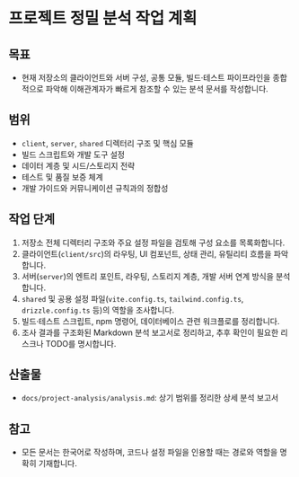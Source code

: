 # 프로젝트 정밀 분석 작업 계획

## 목표
- 현재 저장소의 클라이언트와 서버 구성, 공통 모듈, 빌드·테스트 파이프라인을 종합적으로 파악해 이해관계자가 빠르게 참조할 수 있는 분석 문서를 작성합니다.

## 범위
- `client`, `server`, `shared` 디렉터리 구조 및 핵심 모듈
- 빌드 스크립트와 개발 도구 설정
- 데이터 계층 및 시드/스토리지 전략
- 테스트 및 품질 보증 체계
- 개발 가이드와 커뮤니케이션 규칙과의 정합성

## 작업 단계
1. 저장소 전체 디렉터리 구조와 주요 설정 파일을 검토해 구성 요소를 목록화합니다.
2. 클라이언트(`client/src`)의 라우팅, UI 컴포넌트, 상태 관리, 유틸리티 흐름을 파악합니다.
3. 서버(`server`)의 엔트리 포인트, 라우팅, 스토리지 계층, 개발 서버 연계 방식을 분석합니다.
4. `shared` 및 공용 설정 파일(`vite.config.ts`, `tailwind.config.ts`, `drizzle.config.ts` 등)의 역할을 조사합니다.
5. 빌드·테스트 스크립트, npm 명령어, 데이터베이스 관련 워크플로를 정리합니다.
6. 조사 결과를 구조화된 Markdown 분석 보고서로 정리하고, 추후 확인이 필요한 리스크나 TODO를 명시합니다.

## 산출물
- `docs/project-analysis/analysis.md`: 상기 범위를 정리한 상세 분석 보고서

## 참고
- 모든 문서는 한국어로 작성하며, 코드나 설정 파일을 인용할 때는 경로와 역할을 명확히 기재합니다.
